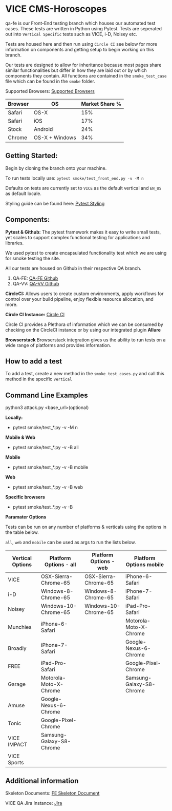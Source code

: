 # VICE CMS-Horoscopes 

qa-fe is our Front-End testing branch which houses our automated test cases. These tests are written in Python using Pytest. Tests are seperated out into `Vertical Specific` tests such as VICE, i-D, Noisey etc. 

Tests are housed here and then run using `Circle CI` see below for more information on components and getting setup to begin working on this branch. 

Our tests are designed to allow for inheritance because most pages share similar functionalities but differ in how they are laid out or by which components they contain.
All functions are contained in the `smoke_test_case` file which can be found in the `smoke` folder.

Supported Browsers: [Supported Browsers](https://vicedev.atlassian.net/wiki/spaces/QA/pages/190808184/Supported+Browsers)

| Browser | OS | Market Share % |
| ------------- |-------------| -----|
|Safari |OS-X| 15%|
|Safari |iOS| 17%|
|Stock |Android| 24%|
|Chrome |OS-X + Windows| 34%|


## Getting Started:

Begin by cloning the branch onto your machine. 

To run tests locally use: `pytest smoke/test_front_end.py -v -M n`

Defaults on tests are currently set to `VICE` as the default vertical and `EN_US` as default locale. 

Styling guide can be found here: [Pytest Styling](http://sphinxcontrib-napoleon.readthedocs.io/en/latest/example_google.html)


## Components:

**Pytest & Github:** 
The pytest framework makes it easy to write small tests, yet scales to support complex functional testing for applications and libraries. 

We used pytest to create encapsulated functionality test which we are using for smoke testing the site. 

All our tests are housed on Github in their respective QA branch. 
1. QA-FE: [QA-FE Github](https://github.com/VICEMedia/qa-fe)
2. QA-VV: [QA-VV Github](https://github.com/VICEMedia/qa-vv)


**CircleCI:** Allows users to create custom environments, apply workflows for control over your build pipeline, enjoy flexible resource allocation, and more.

**Circle CI Instance:** [Circle CI](https://69-127147638-gh.circle-artifacts.com/0/test-reports/staging-video/index.html#)

Circle CI provides a Plethora of information which we can be consumed by checking on the CircleCI instance or by using our integrated plugin **Allure**


**Browserstack**
Browserstack integration gives us the ability to run tests on a wide range of platforms and provides information. 


## How to add a test 

To add a test, create a new method in the `smoke_test_cases.py` and call this method in the specific `vertical` 


## Command Line Examples

python3 attack.py <vertical>  <platform>  <base_url>(optional)


**Locally:**
* pytest smoke/test_*.py -v -M n

**Mobile & Web**
* pytest smoke/test_*.py -v -B all

**Mobile**
* pytest smoke/test_*.py -v -B mobile

**Web**
* pytest smoke/test_*.py -v -B web

**Specific browsers**
* pytest smoke/test_*.py -v -B <specific platform-browser>

**Paramater Options**

Tests can be run on any number of platforms & verticals using the options in the table below.

`all`, `web` and `mobile` can be used as args to run the lists below. 

| Vertical Options | Platform Options - all |Platform Options - web | Platform Options mobile |
| ------------- |-------------|--|--
|VICE |OSX-Sierra-Chrome-65|OSX-Sierra-Chrome-65 | iPhone-6-Safari|
|i-D |Windows-8-Chrome-65|Windows-8-Chrome-65 | iPhone-7-Safari |
|Noisey |Windows-10-Chrome-65|Windows-10-Chrome-65 | iPad-Pro-Safari |
|Munchies |iPhone-6-Safari||Motorola-Moto-X-Chrome|
|Broadly |iPhone-7-Safari| |Google-Nexus-6-Chrome|
|FREE|iPad-Pro-Safari| | Google-Pixel-Chrome| 
|Garage|Motorola-Moto-X-Chrome| |Samsung-Galaxy-S8-Chrome|
|Amuse|Google-Nexus-6-Chrome|
|Tonic|Google-Pixel-Chrome|
|VICE IMPACT|Samsung-Galaxy-S8-Chrome|
|VICE Sports||


## Additional information

Skeleton Documents: [FE Skeleton Document](https://docs.google.com/document/d/1SpnPmQd42Umd0EbxF9IasrG18fZf4CcgX3yY2j-qO8g/edit#heading=h.vh51d6onhmju)

VICE QA Jira Instance: [Jira](https://viceqa.atlassian.net/secure/Dashboard.jspa)

